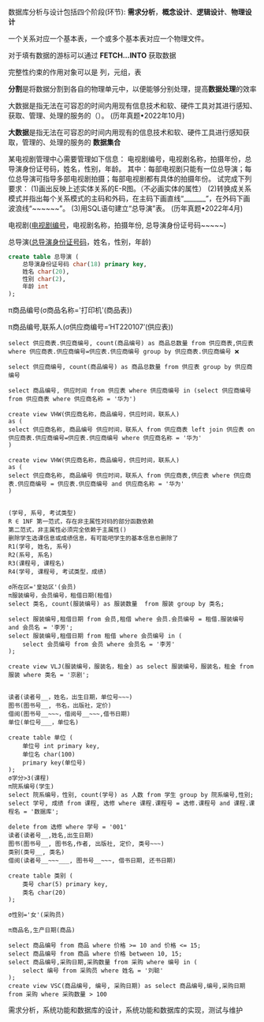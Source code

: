 ## 

数据库分析与设计包括四个阶段(环节): **需求分析**，**概念设计**、**逻辑设计**、**物理设计**

一个关系对应一个基本表，一个或多个基本表对应一个物理文件。

对于填有数据的游标可以通过 **FETCH...INTO** 获取数据

完整性约束的作用对象可以是 列，元组，表

**分割**是将数据分割到各自的物理单元中，以便能够分别处理，提高**数据处理**的效率

大数据是指无法在可容忍的时间内用现有信息技术和软、硬件工具对其进行感知、获取、管理、处理的服务的（）。 (历年真题•2022年10月)

**大数据**是指无法在可容忍的时间内用现有的信息技术和软、硬件工具进行感知获取，管理的、处理的服务的 **数据集合**



某电视剧管理中心需要管理如下信息：
电视剧编号，电视剧名称，拍摄年份，总导演身份证号码，姓名，性别，年龄。
其中：每部电视剧只能有一位总导演；每位总导演可指导多部电视剧拍摄；每部电视剧都有具体的拍摄年份。
试完成下列要求：
(1)画出反映上述实体关系的E-R图。（不必画实体的属性）
(2)转换成关系模式并指出每个关系模式的主码和外码，在主码下画直线“_______”，在外码下画波浪线“~~~~~~”。
(3)用SQL语句建立“总导演”表。 (历年真题•2022年4月)

电视剧(<u>电视剧编号</u>，电视剧名称，拍摄年份, 总导演身份证号码~~~~~)

总导演(<u>总导演身份证号码</u>，姓名，性别，年龄)

```sql
create table 总导演 (
    总导演身份证号码 char(18) primary key,
    姓名 char(20),
    性别 char(2),
    年龄 int
);
```

π商品编号(σ商品名称='打印机'(商品表)) 

π商品编号,联系人(σ供应商编号=‘HT220107’(供应表))

```
select 供应商表.供应商编号, count(商品编号) as 商品总数量 from 供应商表,供应表 where 供应商表.供应商编号=供应表.供应商编号 group by 供应商表.供应商编号 ❌

select 供应商编号, count(商品编号) as 商品总数量 from 供应表 group by 供应商编号

select 商品编号, 供应时间 from 供应表 where 供应商编号 in (select 供应商编号 from 供应商表 where 供应商名称 = '华为')

create view VHW(供应商名称，商品编号，供应时间，联系人)
as (
select 供应商名称, 商品编号 供应时间，联系人 from 供应商表 left join 供应表 on 供应商表.供应商编号=供应表.供应商编号 where 供应商名称 = '华为'
)

create view VHW(供应商名称，商品编号，供应时间，联系人)
as (
select 供应商名称, 商品编号 供应时间，联系人 from 供应商表,供应表 where 供应商表.供应商编号 = 供应表.供应商编号 and 供应商名称 = '华为'
)


(学号, 系号, 考试类型)
R ∈ 1NF 第一范式，存在非主属性对码的部分函数依赖
第二范式，非主属性必须完全依赖于主属性()
删除学生选课信息或成绩信息，有可能吧学生的基本信息也删除了
R1(学号, 姓名, 系号)
R2(系号, 系名)
R3(课程号, 课程名)
R4(学号, 课程号, 考试类型，成绩)

σ所在区='皇姑区'(会员)
π服装编号，会员编号，租借日期(租借)
select 类名, count(服装编号) as 服装数量  from 服装 group by 类名;

select 服装编号,租借日期 from 会员,租借 where 会员.会员编号 = 租借.服装编号 and 会员名 = '李芳';
select 服装编号,租借日期 from 租借 where 会员编号 in (
	select 会员编号 from 会员 where 会员名 = '李芳'
);

create view VLJ(服装编号，服装名，租金) as select 服装编号，服装名，租金 from 服装 where 类名 = '京剧';


读者(读者号__，姓名，出生日期，单位号~~~)
图书(图书号__, 书名，出版社，定价)
借阅(图书号__~~~，借阅号__~~~,借书日期)
单位(单位号___，单位名)

create table 单位 (
	单位号 int primary key,
	单位名 char(100)
	primary key(单位号)
);
σ学分>3(课程)
π院系编号(学生)
select 院系编号，性别, count(学号) as 人数 from 学生 group by 院系编号,性别;
select 学号, 成绩 from 课程, 选修 where 课程.课程号 = 选修.课程号 and 课程.课程名 = '数据库';

delete from 选修 where 学号 = '001'
读者(读者号__,姓名,出生日期)
图书(图书号__, 图书名,作者, 出版社, 定价, 类号~~~)
类别(类号__, 类名)
借阅(读者号__~~~___, 图书号__~~~, 借书日期, 还书日期)

create table 类别 (
	类号 char(5) primary key,
	类名 char(20)
);

σ性别='女'(采购员)

π商品名,生产日期(商品)

select 商品编号 from 商品 where 价格 >= 10 and 价格 <= 15;
select 商品编号 from 商品 where 价格 between 10, 15;
select 商品编号,采购日期,采购数量 from 采购 where 编号 in (
	select 编号 from 采购员 where 姓名 = '刘聪'
);
create view VSC(商品编号, 编号, 采购日期) as select 商品编号,编号,采购日期 from 采购 where 采购数量 > 100 
```

需求分析，系统功能和数据库的设计，系统功能和数据库的实现，测试与维护

